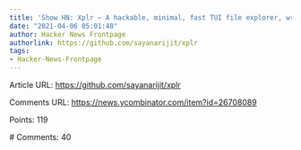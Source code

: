 ```yaml
---
title: 'Show HN: Xplr – A hackable, minimal, fast TUI file explorer, written in Rust'
date: "2021-04-06 05:01:48"
author: Hacker News Frontpage
authorlink: https://github.com/sayanarijit/xplr
tags:
- Hacker-News-Frontpage
---
```


<p>Article URL: <a href="https://github.com/sayanarijit/xplr">https://github.com/sayanarijit/xplr</a></p>
<p>Comments URL: <a href="https://news.ycombinator.com/item?id=26708089">https://news.ycombinator.com/item?id=26708089</a></p>
<p>Points: 119</p>
<p># Comments: 40</p>
